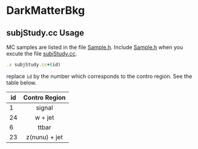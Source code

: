 # DarkMatterBkg
subjStudy.cc Usage
-----
MC samples are listed in the file [Sample.h](Sample.h). 
Include [Sample.h](Sample.h) when you excute the file [subjStudy.cc](subjStudy.cc).
```ruby
.x subjStudy.cc+(id)
```
replace `id` by the number which corresponds to the contro region. See the table below. 

| id        | Contro Region     |
| ------------- |:-------------:|
| 1      | signal |
| 24     | w + jet      |
| 6      | ttbar     |
| 23     | z(nunu) + jet      |
